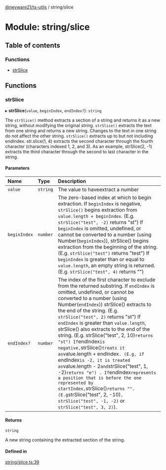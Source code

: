 [@nevware21/ts-utils](../README.md) / string/slice

# Module: string/slice

## Table of contents

### Functions

- [strSlice](string_slice.md#strslice)

## Functions

### strSlice

▸ **strSlice**(`value`, `beginIndex`, `endIndex?`): `string`

The `strSlice()` method extracts a section of a string and returns it as a new string, without
modifying the original string.
`strSlice()` extracts the text from one string and returns a new string. Changes to the text in one
string do not affect the other string.
`strSlice()` extracts up to but not including endIndex. str.slice(1, 4) extracts the second character
through the fourth character (characters indexed 1, 2, and 3).
As an example, strSlice(2, -1) extracts the third character through the second to last character
in the string.

#### Parameters

| Name | Type | Description |
| :------ | :------ | :------ |
| `value` | `string` | The value to haveextract a number |
| `beginIndex` | `number` | The zero-based index at which to begin extraction. If `beginIndex` is negative, `strSlice()` begins extraction from `value.length + beginIndex`. (E.g. `strSlice("test", -2)` returns "st") If `beginIndex` is omitted, undefined, or cannot be converted to a number (using Number(`beginIndex`)), strSlice() begins extraction from the beginning of the string. (E.g. `strSlice("test")` returns "test") If `beginIndex` is greater than or equal to `value.length`, an empty string is returned. (E.g. `strSlice("test", 4)` returns "") |
| `endIndex?` | `number` | The index of the first character to exclude from the returned substring. If `endIndex` is omitted, undefined, or cannot be converted to a number (using Number(`endIndex`)) strSlice() extracts to the end of the string. (E.g. `strSlice("test", 2)` returns "st") If `endIndex` is greater than `value.length`, strSlice() also extracts to the end of the string. (E.g. strSlice("test", 2, 10)` returns "st") If `endIndex` is negative, `strSlice()` treats it as `value.length + endIndex`. (E.g, if `endIndex` is -2, it is treated as `value.length - 2` and `strSlice("test", 1, -2)` returns "e") . If `endIndex` represents a position that is before the one represented by startIndex, `strSlice()` returns "". (E.g `strSlice("test", 2, -10)`, strSlice("test", -1, -2)` or `strSlice("test", 3, 2)`). |

#### Returns

`string`

A new string containing the extracted section of the string.

#### Defined in

[string/slice.ts:39](https://github.com/nevware21/ts-utils/blob/e2a920b/ts-utils/src/string/slice.ts#L39)
